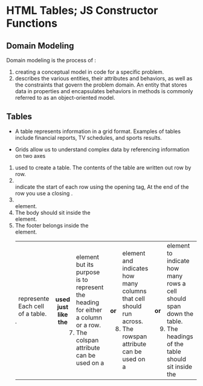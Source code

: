 # HTML Tables; JS Constructor Functions

## Domain Modeling

Domain modeling is the process of :
<ol>
    <li>creating a conceptual model in code for a specific problem.</li>
    <li>describes the various entities, their attributes and behaviors, as well as the constraints that govern the problem domain. An entity that stores data in properties and encapsulates behaviors in methods is commonly referred to as an object-oriented model.</li>
</ol>


## Tables

* A table represents information in a grid format. Examples of tables include financial reports, TV schedules, and sports results.

* Grids allow us to understand complex data by referencing information on two axes
<ol>
    <li> <table> used to create a table. The contents of the table are written out row by row. </li>

<li> <tr> indicate the start of each row using the opening <tr> tag, At the end of the row you use a closing </tr>. </li>

<li> <td> represente Each cell of a table. </li>

<li> <th>used just like the <td> element but its purpose is to represent the heading for either a column or a row. </li>

<li> The colspan attribute can be used on a <th> or <td> element and indicates how many columns that cell should run across. </li>

<li> The rowspan attribute can be used on a <th> or <td> element to indicate how many rows a cell should span down the table. </li>

<li> The headings of the table should sit inside the <thead> element. </li>

<li> The body should sit inside the <tbody> element. </li>

<li> The footer belongs inside the <tfoot> element.</li>
</ol>
